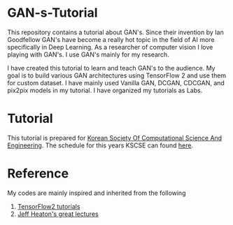 # GAN-s-Tutorial
This repository contains a tutorial about GAN's. Since their invention by Ian Goodfellow GAN's have become a really hot topic in the field of AI more specifically in Deep Learning. As a researcher of computer vision I love playing with GAN's. I use GAN's mainly for my research.

I have created this tutorial to learn and teach GAN's to the audience. My goal is to build various GAN architectures using TensorFlow 2 and use them for custom dataset. I have mainly used Vanilla GAN, DCGAN, CDCGAN, and pix2pix models in my tutorial. I have organized my tutorials as Labs.

# Tutorial
This tutorial is prepared for <a href="http://www.cse.or.kr/">Korean Society Of Computational Science And Engineering</a>. The schedule for this years KSCSE can found <a href="http://www.cse.or.kr/board/conference/62">here</a>.

# Reference
My codes are mainly inspired and inherited from the following
1) <a href="https://www.tensorflow.org/tutorials">TensorFlow2 tutorials</a>
2) <a href="https://github.com/jeffheaton/t81_558_deep_learning">Jeff Heaton's great lectures</a>

